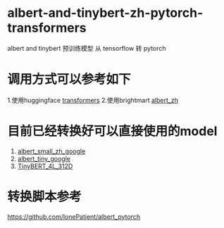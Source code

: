# albert-and-tinybert-zh-pytorch-transformers
albert and tinybert 预训练模型 从 tensorflow 转 pytorch

# 调用方式可以参考如下
1.使用huggingface [transformers](https://github.com/huggingface/transformers)
2.使用brightmart [albert_zh](https://github.com/brightmart/albert_zh)  

# 目前已经转换好可以直接使用的model
1. [albert_small_zh_google](https://www.jianguoyun.com/p/DcCX2NUQ-vbZCBjil7QD) 
2. [albert_tiny_google](https://www.jianguoyun.com/p/DTEzNw0Q-vbZCBjrl7QD) 
3. [TinyBERT_4L_312D](https://www.jianguoyun.com/p/DeClTJEQ-vbZCBjul7QD) 

# 转换脚本参考
https://github.com/lonePatient/albert_pytorch
 
